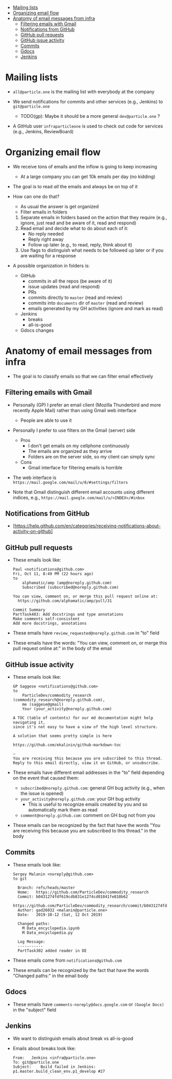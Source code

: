 <!--ts-->
   * [Mailing lists](email.md#mailing-lists)
   * [Organizing email flow](email.md#organizing-email-flow)
   * [Anatomy of email messages from infra](email.md#anatomy-of-email-messages-from-infra)
      * [Filtering emails with Gmail](email.md#filtering-emails-with-gmail)
      * [Notifications from GitHub](email.md#notifications-from-github)
      * [GitHub pull requests](email.md#github-pull-requests)
      * [GitHub issue activity](email.md#github-issue-activity)
      * [Commits](email.md#commits)
      * [Gdocs](email.md#gdocs)
      * [Jenkins](email.md#jenkins)

<!-- Added by: saggese, at: Sat Oct 19 19:46:48 EDT 2019 -->

<!--te-->

# Mailing lists

- `all@particle.one` is the mailing list with everybody at the company

- We send notifications for commits and other services (e.g., Jenkins) to
  `git@particle.one`
    - TODO(gp): Maybe it should be a more general `dev@particle.one` ?

- A GitHub user `infraparticleone` is used to check out code for services (e.g.,
  Jenkins, ReviewBoard)

# Organizing email flow

- We receive tons of emails and the inflow is going to keep increasing
    - At a large company you can get 10k emails per day (no kidding)

- The goal is to read *all* the emails and always be on top of it

- How can one do that?
    - As usual the answer is get organized
    - Filter emails in folders
    1) Separate emails in folders based on the action that they require
       (e.g., ignore, just read and be aware of it, read and respond)
    2) Read email and decide what to do about each of it:
        - No reply needed
        - Reply right away
        - Follow up later (e.g., to read, reply, think about it)
    3) Use flags to distinguish what needs to be followed up later or if you are
       waiting for a response

- A possible organization in folders is:
    - GitHub
        - commits in all the repos (be aware of it)
        - issue updates (read and respond)
        - PRs
        - commits directly to `master` (read and review)
        - commits into `documents` dir of `master` (read and review)
        - emails generated by my GH activities (ignore and mark as read)
    - Jenkins
        - breaks
        - all-is-good
    - Gdocs changes

# Anatomy of email messages from infra

- The goal is to classify emails so that we can filter email effectively

## Filtering emails with Gmail

- Personally (GP) I prefer an email client (Mozilla Thunderbird and more recently
  Apple Mail) rather than using Gmail web interface
    - People are able to use it 

- Personally I prefer to use filters on the Gmail (server) side
    - Pros
        - I don't get emails on my cellphone continuously
        - The emails are organized as they arrive
        - Folders are on the server side, so my client can simply sync
    - Cons
        - Gmail interface for filtering emails is horrible

- The web interface is `https://mail.google.com/mail/u/0/#settings/filters`

- Note that Gmail distinguish different email accounts using different indices,
  e.g.,
    `https://mail.google.com/mail/u/<INDEX>/#inbox`

## Notifications from GitHub

- [https://help.github.com/en/categories/receiving-notifications-about-activity-on-github]

## GitHub pull requests

- These emails look like:
    ```
    Paul <notifications@github.com>
    Fri, Oct 11, 8:49 PM (22 hours ago)
    to
        alphamatic/amp (amp@noreply.github.com)
        Subscribed (subscribed@noreply.github.com)

    You can view, comment on, or merge this pull request online at:
      https://github.com/alphamatic/amp/pull/31

    Commit Summary
    PartTask403: Add docstrings and type annotations
    Make comments self-consistent
    Add more docstrings, annotations
    ```
- These emails have `review_requested@noreply.github.com` in "to" field

- These emails have the words: "You can view, comment on, or merge this pull
  request online at:" in the body of the email

## GitHub issue activity

- These emails look like:
    ```
    GP Saggese <notifications@github.com>
    to
        ParticleDev/commodity_research (commodity_research@noreply.github.com),
        me (saggese@gmail)
        Your (your_activity@noreply.github.com)

    A TOC (table of contents) for our md documentation might help navigating it,
    since it's not easy to have a view of the high level structure.

    A solution that seems pretty simple is here

    https://github.com/ekalinin/github-markdown-toc

    —
    You are receiving this because you are subscribed to this thread.
    Reply to this email directly, view it on GitHub, or unsubscribe.
    ```

- These emails have different email addresses in the "to" field depending on the
  event that caused them:
    - `subscribed@noreply.github.com`: general GH bug activity (e.g., when the
      issue is opened)
    - `your_activity@noreply.github.com`: your GH bug activity
        - This is useful to recognize emails created by you and so automatically
          mark them as read
    - `comment@noreply.github.com`: comment on GH bug not from you

- These emails can be recognized by the fact that have the words "You are
  receiving this because you are subscribed to this thread." in the body

## Commits

- These emails look like:
    ```
    Sergey Malanin <noreply@github.com>
    to git

      Branch: refs/heads/master
      Home:   https://github.com/ParticleDev/commodity_research
      Commit: b0431274fdf619cdb831e1274cd01841fe810b62
          https://github.com/ParticleDev/commodity_research/commit/b0431274fdf619cdb831e1274cd01841fe810b62
      Author: gad26032 <malanin@particle.one>
      Date:   2019-10-12 (Sat, 12 Oct 2019)

      Changed paths:
        M Data_encyclopedia.ipynb
        M Data_encyclopedia.py

      Log Message:
      -----------
      PartTask302 added reader in DE
    ```

- These emails come from `notifications@github.com`

- These emails can be recognized by the fact that have the words "Changed paths:"
  in the email body

## Gdocs

- These emails have `comments-noreply@docs.google.com` or `(Google Docs)` in the
  "subject" field

## Jenkins

- We want to distinguish emails about break vs all-is-good

- Emails about breaks look like:
    ```
    From:	Jenkins <infra@particle.one>
    To:	git@particle.one
    Subject:	Build failed in Jenkins: p1.master.build_clean_env.p1_develop #27
    ```
